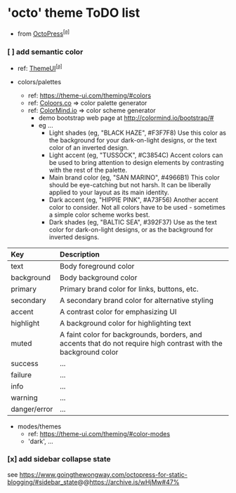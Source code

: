 <!DOCTYPE markdown><!-- markdownlint-disable no-inline-html -->
<meta charset="utf-8" content="text/markdown" lang="en">
<!-- -## editors ## (emacs/sublime) -*- coding: utf8-nix; tab-width: 2; mode: markdown; indent-tabs-mode: nil; basic-offset: 2; st-word_wrap: 'true' -*- ## (jEdit) :tabSize=2:indentSize=2:mode=markdown: ## (notepad++) vim:tabstop=2:syntax=markdown:expandtab:smarttab:softtabstop=2 ## modeline (see <https://archive.is/djTUD>@@<http://webcitation.org/66W3EhCAP> ) -->
<!-- spell-checker:ignore expandtab markdownlint modeline smarttab softtabstop -->

<!-- markdownlint-disable heading-increment ul-style -->
<!-- spell-checker:ignore () octo Coloors -->

# 'octo' theme ToDO list

- from [OctoPress](http://octopress.org)<sup>[[`@`](https://archive.is/ZncqB)]</sup>

### [ ] add semantic color

- ref: [ThemeUI](https://theme-ui.com/theming)<sup>[[`@`](https://archive.is/9xRa4)]</sup>

- colors/palettes
  - ref: <https://theme-ui.com/theming/#colors>
  - ref: [Coloors.co](https://coolors.co) => color palette generator
  - ref: [ColorMind.io](http://colormind.io) => color scheme generator
    - demo bootstrap web page at <http://colormind.io/bootstrap/#>
    - eg ...
      - Light shades (eg, "BLACK HAZE", #F3F7F8) Use this color as the background for your dark-on-light designs, or the text color of an inverted design.
      - Light accent (eg, "TUSSOCK", #C3854C) Accent colors can be used to bring attention to design elements by contrasting with the rest of the palette.
      - Main brand color (eg, "SAN MARINO", #4966B1) This color should be eye-catching but not harsh. It can be liberally applied to your layout as its main identity.
      - Dark accent (eg, "HIPPIE PINK", #A73F56) Another accent color to consider. Not all colors have to be used - sometimes a simple color scheme works best.
      - Dark shades (eg, "BALTIC SEA", #392F37) Use as the text color for dark-on-light designs, or as the background for inverted designs.

| Key          | Description                                                                                                     |
|:-------------|:----------------------------------------------------------------------------------------------------------------|
| text         | Body foreground color                                                                                           |
| background   | Body background color                                                                                           |
| primary      | Primary brand color for links, buttons, etc.                                                                    |
| secondary    | A secondary brand color for alternative styling                                                                 |
| accent       | A contrast color for emphasizing UI                                                                             |
| highlight    | A background color for highlighting text                                                                        |
| muted        | A faint color for backgrounds, borders, and accents that do not require high contrast with the background color |
| success      | ...                                                                                                             |
| failure      | ...                                                                                                             |
| info         | ...                                                                                                             |
| warning      | ...                                                                                                             |
| danger/error | ...                                                                                                             |

- modes/themes
  - ref: <https://theme-ui.com/theming/#color-modes>
  - 'dark', ...

### [x] add sidebar collapse state

see <https://www.goingthewongway.com/octopress-for-static-blogging/#sidebar_state>@@<https://archive.is/wHjMw#47%>
